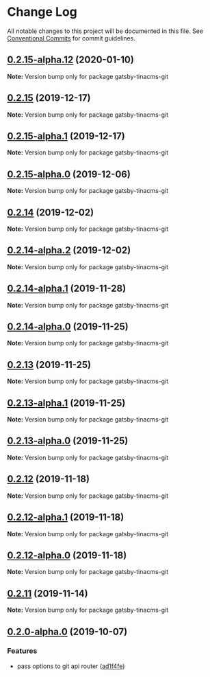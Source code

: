 # Change Log

All notable changes to this project will be documented in this file.
See [Conventional Commits](https://conventionalcommits.org) for commit guidelines.

## [0.2.15-alpha.12](https://github.com/tinacms/tinacms/compare/gatsby-tinacms-git@0.2.15-alpha.11...gatsby-tinacms-git@0.2.15-alpha.12) (2020-01-10)

**Note:** Version bump only for package gatsby-tinacms-git





## [0.2.15](https://github.com/tinacms/tinacms/compare/gatsby-tinacms-git@0.2.15-alpha.1...gatsby-tinacms-git@0.2.15) (2019-12-17)

**Note:** Version bump only for package gatsby-tinacms-git





## [0.2.15-alpha.1](https://github.com/tinacms/tinacms/compare/gatsby-tinacms-git@0.2.15-alpha.0...gatsby-tinacms-git@0.2.15-alpha.1) (2019-12-17)

**Note:** Version bump only for package gatsby-tinacms-git





## [0.2.15-alpha.0](https://github.com/tinacms/tinacms/compare/gatsby-tinacms-git@0.2.14...gatsby-tinacms-git@0.2.15-alpha.0) (2019-12-06)

**Note:** Version bump only for package gatsby-tinacms-git





## [0.2.14](https://github.com/tinacms/tinacms/compare/gatsby-tinacms-git@0.2.14-alpha.2...gatsby-tinacms-git@0.2.14) (2019-12-02)

**Note:** Version bump only for package gatsby-tinacms-git





## [0.2.14-alpha.2](https://github.com/tinacms/tinacms/compare/gatsby-tinacms-git@0.2.14-alpha.1...gatsby-tinacms-git@0.2.14-alpha.2) (2019-12-02)

**Note:** Version bump only for package gatsby-tinacms-git





## [0.2.14-alpha.1](https://github.com/tinacms/tinacms/compare/gatsby-tinacms-git@0.2.14-alpha.0...gatsby-tinacms-git@0.2.14-alpha.1) (2019-11-28)

**Note:** Version bump only for package gatsby-tinacms-git





## [0.2.14-alpha.0](https://github.com/tinacms/tinacms/compare/gatsby-tinacms-git@0.2.13...gatsby-tinacms-git@0.2.14-alpha.0) (2019-11-25)

**Note:** Version bump only for package gatsby-tinacms-git





## [0.2.13](https://github.com/tinacms/tinacms/compare/gatsby-tinacms-git@0.2.13-alpha.1...gatsby-tinacms-git@0.2.13) (2019-11-25)

**Note:** Version bump only for package gatsby-tinacms-git





## [0.2.13-alpha.1](https://github.com/tinacms/tinacms/compare/gatsby-tinacms-git@0.2.13-alpha.0...gatsby-tinacms-git@0.2.13-alpha.1) (2019-11-25)

**Note:** Version bump only for package gatsby-tinacms-git





## [0.2.13-alpha.0](https://github.com/tinacms/tinacms/compare/gatsby-tinacms-git@0.2.12...gatsby-tinacms-git@0.2.13-alpha.0) (2019-11-25)

**Note:** Version bump only for package gatsby-tinacms-git





## [0.2.12](https://github.com/tinacms/tinacms/compare/gatsby-tinacms-git@0.2.12-alpha.1...gatsby-tinacms-git@0.2.12) (2019-11-18)

**Note:** Version bump only for package gatsby-tinacms-git





## [0.2.12-alpha.1](https://github.com/tinacms/tinacms/compare/gatsby-tinacms-git@0.2.11...gatsby-tinacms-git@0.2.12-alpha.1) (2019-11-18)

**Note:** Version bump only for package gatsby-tinacms-git





## [0.2.12-alpha.0](https://github.com/tinacms/tinacms/compare/gatsby-tinacms-git@0.2.11...gatsby-tinacms-git@0.2.12-alpha.0) (2019-11-18)

**Note:** Version bump only for package gatsby-tinacms-git





## [0.2.11](https://github.com/tinacms/tinacms/compare/gatsby-tinacms-git@0.2.10...gatsby-tinacms-git@0.2.11) (2019-11-14)

**Note:** Version bump only for package gatsby-tinacms-git





## [0.2.0-alpha.0](https://github.com/tinacms/tinacms/compare/gatsby-tinacms-git@0.1.1...gatsby-tinacms-git@0.2.0-alpha.0) (2019-10-07)

### Features

- pass options to git api router ([ad1f4fe](https://github.com/tinacms/tinacms/commit/ad1f4fe))
